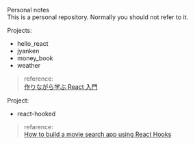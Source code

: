 Personal notes  
This is a personal repository. Normally you should not refer to it.

Projects:

- hello_react
- jyanken
- money_book
- weather

> reference:  
> [作りながら学ぶ React 入門](https://github.com/yuumi3/react_book)

Project:

- react-hooked

> refarence:  
> [How to build a movie search app using React Hooks](https://www.freecodecamp.org/news/how-to-build-a-movie-search-app-using-react-hooks-24eb72ddfaf7/)
